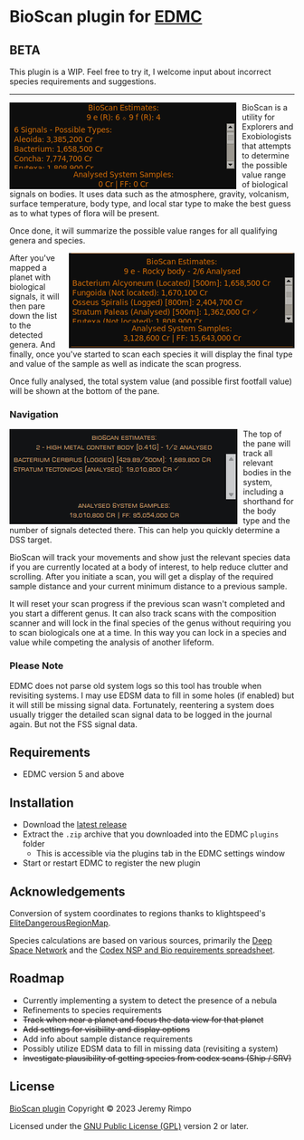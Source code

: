 # BioScan plugin for [EDMC]

## BETA
This plugin is a WIP. Feel free to try it, I welcome input about incorrect species requirements and suggestions.

---

<img src="BioScan-DSS.png" align="left" style="margin-right: 10px">
BioScan is a utility for Explorers and Exobiologists that attempts to determine the possible value range of biological
signals on bodies. It uses data such as the atmosphere, gravity, volcanism, surface temperature, body type, and local
star type to make the best guess as to what types of flora will be present.

Once done, it will summarize the possible value ranges for all qualifying genera and species.

<img src="BioScan-SAA-Prog.png" align="right" style="margin-left: 10px">
After you've mapped a planet with biological signals, it will then pare down the list to the detected genera.
And finally, once you've started to scan each species it will display the final type and value of the sample as well as
indicate the scan progress.

Once fully analysed, the total system value (and possible first footfall value) will be shown at the bottom of the pane.

### Navigation

<img src="BioScan-Scan-Distance.png" align="left" style="margin-right: 10px">The top of the pane will track all relevant
bodies in the system, including a shorthand for the body type and the number of signals detected there. This can help
you quickly determine a DSS target.

BioScan will track your movements and show just the relevant species data if you are currently located at a body of
interest, to help reduce clutter and scrolling. After you initiate a scan, you will get a display of the required sample
distance and your current minimum distance to a previous sample.

It will reset your scan progress if the previous scan wasn't completed and you start a different genus. It can also
track scans with the composition scanner and will lock in the final species of the genus without requiring
you to scan biologicals one at a time. In this way you can lock in a species and value while competing the analysis of
another lifeform.

### Please Note

EDMC does not parse old system logs so this tool has trouble when revisiting systems. I may use EDSM data to fill in
some holes (if enabled) but it will still be missing signal data. Fortunately, reentering a system does usually trigger
the detailed scan signal data to be logged in the journal again. But not the FSS signal data.

## Requirements
* EDMC version 5 and above

## Installation
* Download the [latest release]
* Extract the `.zip` archive that you downloaded into the EDMC `plugins` folder
  * This is accessible via the plugins tab in the EDMC settings window
* Start or restart EDMC to register the new plugin

## Acknowledgements

Conversion of system coordinates to regions thanks to klightspeed's [EliteDangerousRegionMap].

Species calculations are based on various sources, primarily the 
[Deep Space Network](https://ed-dsn.net/) and the
[Codex NSP and Bio requirements spreadsheet][Bio req spreadsheet].

## Roadmap

* Currently implementing a system to detect the presence of a nebula
* Refinements to species requirements
* ~~Track when near a planet and focus the data view for that planet~~
* ~~Add settings for visibility and display options~~
* Add info about sample distance requirements
* Possibly utilize EDSM data to fill in missing data (revisiting a system)
* ~~Investigate plausibility of getting species from codex scans (Ship / SRV)~~

## License

[BioScan plugin][BioScan] Copyright © 2023 Jeremy Rimpo

Licensed under the [GNU Public License (GPL)][GPLv2] version 2 or later.

[EDMC]: https://github.com/EDCD/EDMarketConnector/wiki
[BioScan]: https://github.com/Silarn/EDMC-BioScan
[latest release]: https://github.com/Silarn/EDMC-BioScan/releases/latest
[GPLv2]: http://www.gnu.org/licenses/gpl-2.0.html
[Bio req spreadsheet]: https://docs.google.com/spreadsheets/d/1nV_UD_0kIxkWAHhAqvf62ILHpbYzdZpJ53CqPHn3qlA/
[EliteDangerousRegionMap]: https://github.com/klightspeed/EliteDangerousRegionMap/
